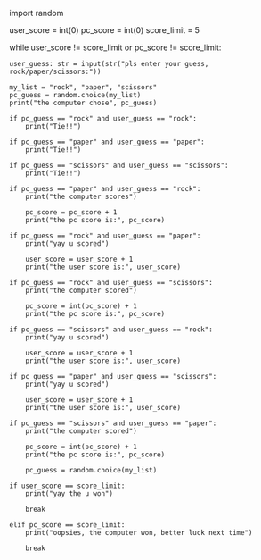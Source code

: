 import random

user_score = int(0)
pc_score = int(0)
score_limit = 5


while user_score != score_limit or pc_score != score_limit:

    user_guess: str = input(str("pls enter your guess, rock/paper/scissors:"))

    my_list = "rock", "paper", "scissors"
    pc_guess = random.choice(my_list)
    print("the computer chose", pc_guess)

    if pc_guess == "rock" and user_guess == "rock":
        print("Tie!!")

    if pc_guess == "paper" and user_guess == "paper":
        print("Tie!!")

    if pc_guess == "scissors" and user_guess == "scissors":
        print("Tie!!")

    if pc_guess == "paper" and user_guess == "rock":
        print("the computer scores")

        pc_score = pc_score + 1
        print("the pc score is:", pc_score)

    if pc_guess == "rock" and user_guess == "paper":
        print("yay u scored")

        user_score = user_score + 1
        print("the user score is:", user_score)

    if pc_guess == "rock" and user_guess == "scissors":
        print("the computer scored")

        pc_score = int(pc_score) + 1
        print("the pc score is:", pc_score)

    if pc_guess == "scissors" and user_guess == "rock":
        print("yay u scored")

        user_score = user_score + 1
        print("the user score is:", user_score)

    if pc_guess == "paper" and user_guess == "scissors":
        print("yay u scored")

        user_score = user_score + 1
        print("the user score is:", user_score)

    if pc_guess == "scissors" and user_guess == "paper":
        print("the computer scored")

        pc_score = int(pc_score) + 1
        print("the pc score is:", pc_score)

        pc_guess = random.choice(my_list)

    if user_score == score_limit:
        print("yay the u won")

        break

    elif pc_score == score_limit:
        print("oopsies, the computer won, better luck next time")

        break
